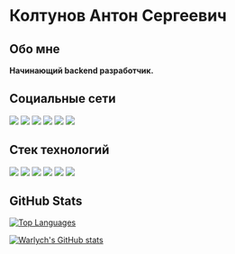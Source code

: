 # Колтунов Антон Сергеевич

## Обо мне
**Начинающий backend разработчик.**

## Социальные сети
<p>
  <a href="mailto:ant.koltunov@gmail.com"><img src="https://img.shields.io/badge/Gmail-D14836?style=for-the-badge&logo=gmail&logoColor=white"></a>
  <a href="https://t.me/Warly"><img src="https://img.shields.io/badge/Telegram-2CA5E0?style=for-the-badge&logo=telegram&logoColor=white"></a>
  <a href="https://discordapp.com/users/420911700154384404/"><img src="https://img.shields.io/badge/Discord-%235865F2.svg?style=for-the-badge&logo=discord&logoColor=white"></a>
  <a href="https://leetcode.com/Warlych/"><img src="https://img.shields.io/badge/LeetCode-%23121011.svg?style=for-the-badge&logo=LeetCode&logoColor=#d16c06"></a>
  <a href="https://steamcommunity.com/id/StarveWarly"><img src="https://img.shields.io/badge/Steam-%23121011.svg?style=for-the-badge&logo=Steam&logoColor=white"></a>
  <a href="https://github.com/Warlych"><img src="https://img.shields.io/badge/github-%23121011.svg?style=for-the-badge&logo=github&logoColor=white"></a>
</p>

## Стек технологий
<p>
  <img src="https://img.shields.io/badge/.NET-5C2D91?style=for-the-badge&logo=.net&logoColor=white"> 
  <img src="https://img.shields.io/badge/C%23-672179?style=for-the-badge&logo=C Sharp&logoColor=white">
  <img src="https://img.shields.io/badge/postgres-%23316192.svg?style=for-the-badge&logo=postgresql&logoColor=white"> 
  <img src="https://img.shields.io/badge/Microsoft%20SQL%20Server-CC2927?style=for-the-badge&logo=microsoft%20sql%20server&logoColor=white">
  <img src="https://img.shields.io/badge/react-%2320232a.svg?style=for-the-badge&logo=react&logoColor=%2361DAFB">
  <img src="https://img.shields.io/badge/typescript-%23007ACC.svg?style=for-the-badge&logo=typescript&logoColor=white">
</p>

## GitHub Stats
<a href="https://github.com/Warlych" align="left"><img src="https://github-readme-stats.vercel.app/api/top-langs/?username=Warlych&langs_count=10&title_color=0891b2&text_color=ffffff&icon_color=0891b2&bg_color=1c1917&hide_border=true&locale=en&custom_title=Top%20%Languages" alt="Top Languages" /></a>

<a href="http://www.github.com/Warlych"><img src="https://github-readme-stats.vercel.app/api?username=Warlych&show_icons=true&hide=&count_private=true&title_color=0891b2&text_color=ffffff&icon_color=0891b2&bg_color=1c1917&hide_border=true&show_icons=true" alt="Warlych's GitHub stats" /></a>

